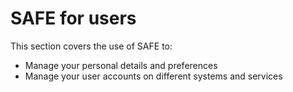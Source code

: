 # SAFE for users

This section covers the use of SAFE to:

  - Manage your personal details and preferences
  - Manage your user accounts on different systems and services



